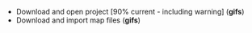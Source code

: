 - Download and open project [90% current - including warning] (**gifs**)
- Download and import map files (**gifs**)
